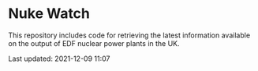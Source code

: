 # Nuke Watch

This repository includes code for retrieving the latest information available on the output of EDF nuclear power plants in the UK.

Last updated: 2021-12-09 11:07